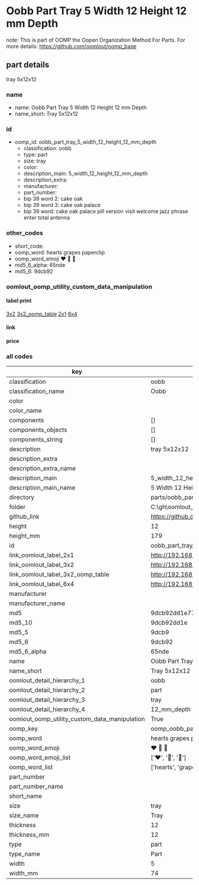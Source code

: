 # Oobb Part Tray 5 Width 12 Height 12 mm Depth  

note: This is part of OOMP the Oopen Organization Method For Parts. For more details: https://github.com/oomlout/oomp_base

##  part details
  



tray 5x12x12



### name
* name: Oobb Part Tray 5 Width 12 Height 12 mm Depth
* name_short: Tray 5x12x12 
### id
* oomp_id: oobb_part_tray_5_width_12_height_12_mm_depth
  * classification: oobb
  * type: part
  * size: tray
  * color: 
  * description_main: 5_width_12_height_12_mm_depth
  * description_extra: 
  * manufacturer: 
  * part_number: 
  * bip 39 word 2: cake oak
  * bip 39 word 3: cake oak palace
  * bip 39 word: cake oak palace pill version visit welcome jazz phrase enter total antenna

### other_codes
* short_code: 
* oomp_word: hearts grapes paperclip
* oomp_word_emoji :hearts: :grapes: :paperclip:
* md5_6_alpha: 65nde
* md5_6: 9dcb92






### oomlout_oomp_utility_custom_data_manipulation
#### label print
[3x2](http://192.168.1.245:1112/?label=oomp%2065nde)
[3x2_oomp_table](http://192.168.1.108:1112/?label=oomp%2065nde)
[2x1](http://192.168.1.242:1112/?label=oomp%2065nde)
[6x4](http://192.168.1.55:1112/?label=oomp%2065nde)    

#### link

                              

#### price







### all codes 
| key | value |  
| --- | --- |  
| classification | oobb |  
| classification_name | Oobb |  
| color |  |  
| color_name |  |  
| components | [] |  
| components_objects | [] |  
| components_string | [] |  
| description | tray 5x12x12 |  
| description_extra |  |  
| description_extra_name |  |  
| description_main | 5_width_12_height_12_mm_depth |  
| description_main_name | 5 Width 12 Height 12 mm Depth |  
| directory | parts/oobb_part_tray_5_width_12_height_12_mm_depth |  
| folder | C:\gh\oomlout_oobb_version_4_generated_parts\parts\oobb_part_tray_5_width_12_height_12_mm_depth |  
| github_link | https://github.com/oomlout/oomlout_oomp_part_src/tree/main/parts/oobb_part_tray_5_width_12_height_12_mm_depth |  
| height | 12 |  
| height_mm | 179 |  
| id | oobb_part_tray_5_width_12_height_12_mm_depth |  
| link_oomlout_label_2x1 | http://192.168.1.242:1112/?label=oomp%2065nde |  
| link_oomlout_label_3x2 | http://192.168.1.245:1112/?label=oomp%2065nde |  
| link_oomlout_label_3x2_oomp_table | http://192.168.1.108:1112/?label=oomp%2065nde |  
| link_oomlout_label_6x4 | http://192.168.1.55:1112/?label=oomp%2065nde |  
| manufacturer |  |  
| manufacturer_name |  |  
| md5 | 9dcb92dd1e777f2bd3796a4d3e65f102 |  
| md5_10 | 9dcb92dd1e |  
| md5_5 | 9dcb9 |  
| md5_6 | 9dcb92 |  
| md5_6_alpha | 65nde |  
| name | Oobb Part Tray 5 Width 12 Height 12 mm Depth |  
| name_short | Tray 5x12x12  |  
| oomlout_detail_hierarchy_1 | oobb |  
| oomlout_detail_hierarchy_2 | part |  
| oomlout_detail_hierarchy_3 | tray |  
| oomlout_detail_hierarchy_4 | 12_mm_depth |  
| oomlout_oomp_utility_custom_data_manipulation | True |  
| oomp_key | oomp_oobb_part_tray_5_width_12_height_12_mm_depth |  
| oomp_word | hearts grapes paperclip |  
| oomp_word_emoji | :hearts: :grapes: :paperclip: |  
| oomp_word_emoji_list | [':hearts:', ':grapes:', ':paperclip:'] |  
| oomp_word_list | ['hearts', 'grapes', 'paperclip'] |  
| part_number |  |  
| part_number_name |  |  
| short_name |  |  
| size | tray |  
| size_name | Tray |  
| thickness | 12 |  
| thickness_mm | 12 |  
| type | part |  
| type_name | Part |  
| width | 5 |  
| width_mm | 74 |  
